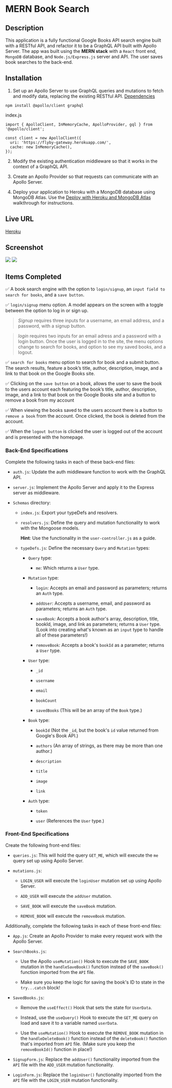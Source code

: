 # MERN Book Search

## Description

This application is a fully functional Google Books API search engine built with a RESTful API, and refactor it to be a GraphQL API built with Apollo Server. The app was built using the **MERN stack** with a `React` front end, `MongoDB` database, and `Node.js/Express.js` server and API. The user saves book searches to the back-end. 

## Installation
1. Set up an Apollo Server to use GraphQL queries and mutations to fetch and modify data, replacing the existing RESTful API. [Dependencies](https://www.apollographql.com/docs/react/get-started)
```
npm install @apollo/client graphql
```
index.js
```
import { ApolloClient, InMemoryCache, ApolloProvider, gql } from '@apollo/client';

const client = new ApolloClient({
  uri: 'https://flyby-gateway.herokuapp.com/',
  cache: new InMemoryCache(),
});
```

2. Modify the existing authentication middleware so that it works in the context of a GraphQL API.

3. Create an Apollo Provider so that requests can communicate with an Apollo Server.

4. Deploy your application to Heroku with a MongoDB database using MongoDB Atlas. Use the [Deploy with Heroku and MongoDB Atlas](https://coding-boot-camp.github.io/full-stack/mongodb/deploy-with-heroku-and-mongodb-atlas) walkthrough for instructions.

## Live URL

[Heroku]()

## Screenshot
![](images/Screenshot.PNG)
![](images/Screenshot2.PNG)


## Items Completed
✅ A book search engine with the option to `login/signup`, an `input field to search for books`, and a `save button`.

✅ `login/signup` menu option. A model appears on the screen with a toggle between the option to log in or sign up. 

> *Signup* requires three inputs for a username, an email address, and a password, with a signup button.

> *login* requires two inputs for an email adress and a password with a login button. Once the user is logged in to the site, the menu options change to search for books, and option to see my saved books, and a logout.

✅ `search for books` menu option to search for book and a submit button. The search results, feature a book’s title, author, description, image, and a link to that book on the Google Books site.

✅ Clicking on the `save button` on a book, allows the user to save the book to the users account each featuring the book’s title, author, description, image, and a link to that book on the Google Books site and a button to remove a book from my account

✅ When viewing the books saved to the users account there is a button to `remove a book` from the account. Once clicked, the book is deleted from the account.

✅ When the `logout button` is clicked the user is logged out of the account and is presented with the homepage.

### Back-End Specifications

Complete the following tasks in each of these back-end files:

* `auth.js`: Update the auth middleware function to work with the GraphQL API.

* `server.js`: Implement the Apollo Server and apply it to the Express server as middleware.

* `Schemas` directory:

	* `index.js`: Export your typeDefs and resolvers.

	* `resolvers.js`: Define the query and mutation functionality to work with the Mongoose models.

		**Hint**: Use the functionality in the `user-controller.js` as a guide.

	* `typeDefs.js`: Define the necessary `Query` and `Mutation` types:

		* `Query` type:

			* `me`: Which returns a `User` type.
		
		* `Mutation` type:

			* `login`: Accepts an email and password as parameters; returns an `Auth` type.

			* `addUser`: Accepts a username, email, and password as parameters; returns an `Auth` type.

			* `saveBook`: Accepts a book author's array, description, title, bookId, image, and link as parameters; returns a `User` type. (Look into creating what's known as an `input` type to handle all of these parameters!)

			* `removeBook`: Accepts a book's `bookId` as a parameter; returns a `User` type.
			
		* `User` type:

			* `_id`

			* `username`

			* `email`

			* `bookCount`

			* `savedBooks` (This will be an array of the `Book` type.)

		* `Book` type:

			* `bookId` (Not the `_id`, but the book's `id` value returned from Google's Book API.)

			* `authors` (An array of strings, as there may be more than one author.)

			* `description`

			* `title`

			* `image`

			* `link`

		* `Auth` type:

			* `token`

			* `user` (References the `User` type.)


### Front-End Specifications

Create the following front-end files:

* `queries.js`: This will hold the query `GET_ME`, which will execute the `me` query set up using Apollo Server.

* `mutations.js`:

	* `LOGIN_USER` will execute the `loginUser` mutation set up using Apollo Server.

	* `ADD_USER` will execute the `addUser` mutation.

	* `SAVE_BOOK` will execute the `saveBook` mutation.

	* `REMOVE_BOOK` will execute the `removeBook` mutation.

Additionally, complete the following tasks in each of these front-end files:

* `App.js`: Create an Apollo Provider to make every request work with the Apollo Server.
	
* `SearchBooks.js`:

	* Use the Apollo `useMutation()` Hook to execute the `SAVE_BOOK` mutation in the `handleSaveBook()` function instead of the `saveBook()` function imported from the `API` file.

	* Make sure you keep the logic for saving the book's ID to state in the `try...catch` block! 

* `SavedBooks.js`:

	* Remove the `useEffect()` Hook that sets the state for `UserData`.

	* Instead, use the `useQuery()` Hook to execute the `GET_ME` query on load and save it to a variable named `userData`.

	* Use the `useMutation()` Hook to execute the `REMOVE_BOOK` mutation in the `handleDeleteBook()` function instead of the `deleteBook()` function that's imported from `API` file. (Make sure you keep the `removeBookId()` function in place!)

* `SignupForm.js`: Replace the `addUser()` functionality imported from the `API` file with the `ADD_USER` mutation functionality.

* `LoginForm.js`: Replace the `loginUser()` functionality imported from the `API` file with the `LOGIN_USER` mutation functionality.
